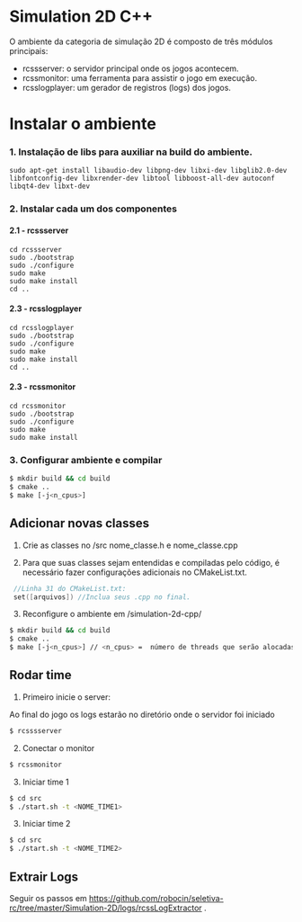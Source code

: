 # Simulation 2D C++

O ambiente da categoria de simulação 2D é composto de três módulos principais:
- rcssserver: o servidor principal onde os jogos acontecem.
- rcssmonitor: uma ferramenta para assistir o jogo em execução.
- rcsslogplayer: um gerador de registros (logs) dos jogos.

# Instalar o ambiente
### 1. Instalação de libs para auxiliar na build do ambiente. 
```
sudo apt-get install libaudio-dev libpng-dev libxi-dev libglib2.0-dev libfontconfig-dev libxrender-dev libtool libboost-all-dev autoconf libqt4-dev libxt-dev
```
### 2. Instalar cada um dos componentes
#### 2.1 - rcssserver
```
cd rcssserver
sudo ./bootstrap
sudo ./configure
sudo make
sudo make install
cd ..
```

#### 2.3 - rcsslogplayer
```
cd rcsslogplayer
sudo ./bootstrap
sudo ./configure
sudo make
sudo make install
cd ..
```
#### 2.3 - rcssmonitor
```
cd rcssmonitor
sudo ./bootstrap
sudo ./configure
sudo make
sudo make install
```

### 3. Configurar ambiente e compilar

```sh
$ mkdir build && cd build
$ cmake ..
$ make [-j<n_cpus>]
```

## Adicionar novas classes

1. Crie as classes no /src nome_classe.h e nome_classe.cpp 

2. Para que suas classes sejam entendidas e compiladas pelo código, é necessário fazer configurações adicionais no CMakeList.txt.
```cpp
 //Linha 31 do CMakeList.txt:
 set([arquivos]) //Inclua seus .cpp no final.
```

3. Reconfigure o ambiente em /simulation-2d-cpp/

```sh
$ mkdir build && cd build
$ cmake ..
$ make [-j<n_cpus>] // <n_cpus> =  número de threads que serão alocadas para rodar o ambiente.
```

## Rodar time

1. Primeiro inicie o server:

Ao final do jogo os logs estarão no diretório onde o servidor foi iniciado

```sh
$ rcsssserver
```

2. Conectar o monitor
```sh
$ rcssmonitor
```

3. Iniciar time 1
```sh
$ cd src
$ ./start.sh -t <NOME_TIME1>
```

3. Iniciar time 2
```sh
$ cd src
$ ./start.sh -t <NOME_TIME2>
```
## Extrair Logs
Seguir os passos em https://github.com/robocin/seletiva-rc/tree/master/Simulation-2D/logs/rcssLogExtractor .
